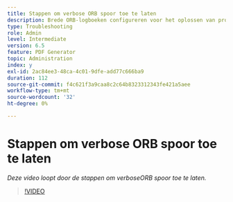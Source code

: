 ```yaml
---
title: Stappen om verbose ORB spoor toe te laten
description: Brede ORB-logboeken configureren voor het oplossen van problemen met de PDF Generator
type: Troubleshooting
role: Admin
level: Intermediate
version: 6.5
feature: PDF Generator
topic: Administration
index: y
exl-id: 2ac84ee3-48ca-4c01-9dfe-add77c666ba9
duration: 112
source-git-commit: f4c621f3a9caa8c2c64b8323312343fe421a5aee
workflow-type: tm+mt
source-wordcount: '32'
ht-degree: 0%

---
```


# Stappen om verbose ORB spoor toe te laten

*Deze video loopt door de stappen om verboseORB spoor toe te laten.*

>[!VIDEO](https://video.tv.adobe.com/v/335526?quality=12&learn=on)
